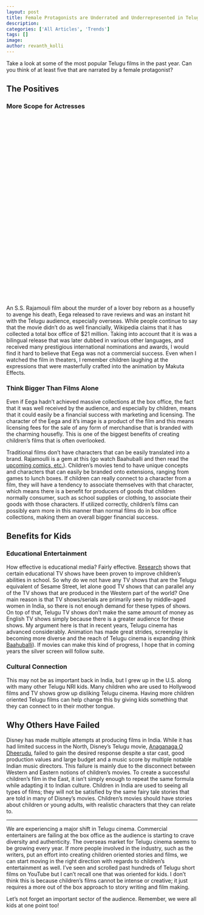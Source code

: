 ```yaml
---
layout: post
title: Female Protagonists are Underrated and Underrepresented in Telugu Cinema
description:
categories: ['All Articles', 'Trends']
tags: []
image: 
author: revanth_kolli
---
```


<p>Take a look at some of the most popular Telugu films in the past year. Can you think of at least five that are narrated by a female protagonist?</p>
<h2><span class="review_header">The Positives</span></h2>
<h3>More Scope for Actresses</h3>
<iframe width="853" height="480" src="" frameborder="0" allowfullscreen></iframe>
<p style="text-align: left;">An S.S. Rajamouli film about the murder of a lover boy reborn as a housefly to avenge his death, Eega released to rave reviews and was an instant hit with the Telugu audience, especially overseas. While people continue to say that the movie didn&#8217;t do as well financially, Wikipedia claims that it has collected a total box office of $21 million. Taking into account that it is was a bilingual release that was later dubbed in various other languages, and received many prestigious international nominations and awards, I would find it hard to believe that Eega was not a commercial success. Even when I watched the film in theaters, I remember children laughing at the expressions that were masterfully crafted into the animation by Makuta Effects.</p>
<h3>Think Bigger Than Films Alone</h3>
<p>Even if Eega hadn&#8217;t achieved massive collections at the box office, the fact that it was well received by the audience, and especially by children, means that it could easily be a financial success with marketing and licensing. The character of the Eega and it&#8217;s image is a product of the film and this means licensing fees for the sale of any form of merchandise that is branded with the charming housefly. This is one of the biggest benefits of creating children&#8217;s films that is often overlooked.</p>
<p>Traditional films don&#8217;t have characters that can be easily translated into a brand. Rajamoulli is a gem at this (go watch Baahuballi and then read the <a href="http://variety.com/2016/film/asia/baahubali-comics-animation-expansion-1201695666/" target="_blank">upcoming comics, etc.</a>). Children&#8217;s movies tend to have unique concepts and characters that can easily be branded onto extensions, ranging from games to lunch boxes. If children can really connect to a character from a film, they will have a tendency to associate themselves with that character, which means there is a benefit for producers of goods that children normally consumer, such as school supplies or clothing, to associate their goods with those characters. If utilized correctly, children&#8217;s films can possibly earn more in this manner than normal films do in box office collections, making them an overall bigger financial success.</p>
<h2><span class="review_header">Benefits for Kids</span></h2>
<h3>Educational Entertainment</h3>
<p>How effective is educational media? Fairly effective. <a href="https://www.washingtonpost.com/business/economy/sesame-street-and-its-surprisingly-powerful-effects-on-how-children-learn/2015/06/07/59c73fe4-095c-11e5-9e39-0db921c47b93_story.html" target="_blank">Research</a> shows that certain educational TV shows have been proven to improve children&#8217;s abilities in school. So why do we not have any TV shows that are the Telugu equivalent of Sesame Street, let alone good TV shows that can parallel any of the TV shows that are produced in the Western part of the world? One main reason is that TV shows/serials are primarily seen by middle-aged women in India, so there is not enough demand for these types of shows. On top of that, Telugu TV shows don&#8217;t make the same amount of money as English TV shows simply because there is a greater audience for these shows. My argument here is that in recent years, Telugu cinema has advanced considerably. Animation has made great strides, screenplay is becoming more diverse and the reach of Telugu cinema is expanding (think <a href="https://en.wikipedia.org/wiki/Baahubali:_The_Beginning">Baahuballi</a>). If movies can make this kind of progress, I hope that in coming years the silver screen will follow suite.</p>
<h3>Cultural Connection</h3>
<p>This may not be as important back in India, but I grew up in the U.S. along with many other Telugu NRI kids. Many children who are used to Hollywood films and TV shows grow up disliking Telugu cinema. Having more children oriented Telugu films can help change this by giving kids something that they can connect to in their mother tongue.</p>
<h2><span class="review_header">Why Others Have Failed</span></h2>
<p>Disney has made multiple attempts at producing films in India. While it has had limited success in the North, Disney&#8217;s Telugu movie, <a href="https://en.wikipedia.org/wiki/Anaganaga_O_Dheerudu" target="_blank">Anaganaga O Dheerudu</a>, failed to gain the desired response despite a star cast, good production values and large budget and a music score by multiple notable Indian music directors. This failure is mainly due to the disconnect between Western and Eastern notions of children&#8217;s movies. To create a successful children&#8217;s film in the East, it isn&#8217;t simply enough to repeat the same formula while adapting it to Indian culture. Children in India are used to seeing all types of films; they will not be satisfied by the same fairy tale stories that are told in many of Disney&#8217;s movies. Children&#8217;s movies should have stories about children or young adults, with realistic characters that they can relate to.</p>
<hr />
<p>We are experiencing a major shift in Telugu cinema. Commercial entertainers are failing at the box office as the audience is starting to crave diversity and authenticity. The overseas market for Telugu cinema seems to be growing every year. If more people involved in the industry, such as the writers, put an effort into creating children oriented stories and films, we can start moving in the right direction with regards to children&#8217;s entertainment as well. I&#8217;ve seen and scrolled past hundreds of Telugu short films on YouTube but I can&#8217;t recall one that was oriented for kids. I don&#8217;t think this is because children&#8217;s films cannot be intense or creative; it just requires a more out of the box approach to story writing and film making.</p>
<p>Let&#8217;s not forget an important sector of the audience. Remember, we were all kids at one point too!</p>

